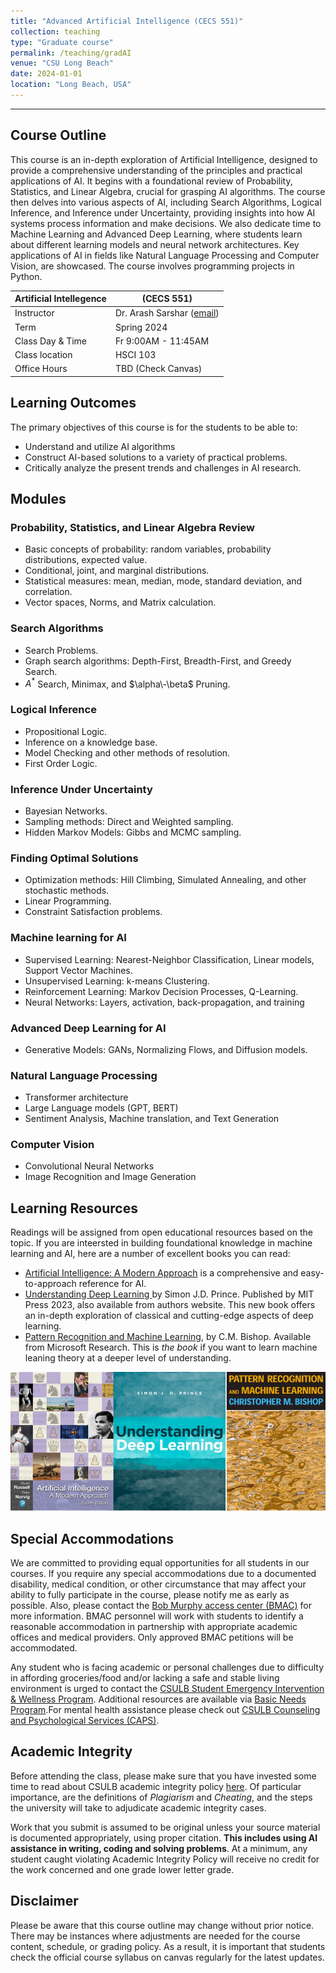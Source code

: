 ```yaml
---
title: "Advanced Artificial Intelligence (CECS 551)"
collection: teaching
type: "Graduate course"
permalink: /teaching/gradAI
venue: "CSU Long Beach"
date: 2024-01-01
location: "Long Beach, USA"
---
```


---

## Course Outline 

This course is an in-depth exploration of Artificial Intelligence, designed to provide a comprehensive understanding of the principles and practical applications of AI. It begins with a foundational review of Probability, Statistics, and Linear Algebra, crucial for grasping AI algorithms. The course then delves into various aspects of AI, including Search Algorithms, Logical Inference, and Inference under Uncertainty, providing insights into how AI systems process information and make decisions. We also dedicate time to Machine Learning and Advanced Deep Learning, where students learn about different learning models and neural network architectures. Key applications of AI in fields like Natural Language Processing and Computer Vision, are showcased. The course involves programming projects in Python. 


|   Artificial Intellegence   |    (CECS 551)  |
|---|---|
| Instructor | Dr. Arash Sarshar ([email](mailto:arash.sarshar@csulb.edu)) |
| Term  | Spring 2024 |
| Class Day & Time | Fr 9:00AM - 11:45AM|
| Class location   | 	HSCI 103|
| Office Hours | TBD (Check Canvas)

## Learning Outcomes
The primary objectives of this course is for the students to be able to:

- Understand and utilize AI algorithms 
- Construct AI-based solutions to a variety of practical problems.
- Critically analyze the present trends and challenges in AI research.

## Modules

### Probability, Statistics, and Linear Algebra Review 

- Basic concepts of probability: random variables, probability distributions, expected value.
- Conditional, joint, and marginal distributions.
- Statistical measures: mean, median, mode, standard deviation, and correlation.
- Vector spaces, Norms, and Matrix calculation.

### Search Algorithms

- Search Problems.
-  Graph search algorithms: Depth-First, Breadth-First, and Greedy  Search.
-   $A^*$ Search, Minimax, and $\alpha\-\beta$ Pruning.

### Logical Inference

- Propositional Logic.
- Inference on a knowledge base.
- Model Checking and other methods of resolution.
- First Order Logic.

### Inference Under Uncertainty

- Bayesian Networks. 
- Sampling methods: Direct and Weighted sampling.
- Hidden Markov Models:  Gibbs and MCMC sampling.

### Finding Optimal Solutions

- Optimization methods: Hill Climbing, Simulated Annealing, and other stochastic methods.
- Linear Programming.
- Constraint Satisfaction problems.

### Machine learning for AI  

-  Supervised Learning: Nearest-Neighbor Classification, Linear models, Support Vector Machines.
-  Unsupervised Learning: k-means Clustering.
-  Reinforcement Learning: Markov Decision Processes, Q-Learning.
-  Neural Networks: Layers, activation, back-propagation, and training 


### Advanced Deep Learning for AI

- Generative Models: GANs, Normalizing Flows, and Diffusion models.

### Natural Language Processing

- Transformer architecture
- Large Language models (GPT, BERT)
- Sentiment Analysis, Machine translation,  and Text Generation

### Computer Vision

- Convolutional Neural Networks
- Image Recognition and Image Generation



## Learning Resources
<!-- **Zero Cost Course Materials**: This course does not have a required textbook. However,-->
 Readings will be assigned from open educational resources based on the topic. If you are inteersted in building foundational knowledge in machine learning and AI, here are a number of excellent books you can read:  

- [Artificial Intelligence: A Modern Approach](https://aima.cs.berkeley.edu/) is a comprehensive and easy-to-approach reference for AI. 
-  [Understanding Deep Learning
](https://udlbook.github.io/udlbook/)by Simon J.D. Prince. Published by MIT Press 2023, also available from authors website. This new book offers an in-depth exploration of classical and cutting-edge aspects of deep learning.
- [Pattern Recognition and Machine Learning](https://www.microsoft.com/en-us/research/uploads/prod/2006/01/Bishop-Pattern-Recognition-and-Machine-Learning-2006.pdf), by C.M. Bishop. Available from Microsoft Research. This is _the book_ if you want to learn machine leaning theory at a deeper level of understanding. 


![](/images/aibooks.png)


<!--## Evaluation Components 

Every practical project in this course entails some form of coding in Python. The students will compile their findings into a brief report, which they will submit along with a link to their reproducible code on Github. The projects are not intended to be at the level of the industry, but rather to improve the students' skills in using ML for a particular application. Maintaining sound software engineering practices and technical documentation is crucial for a successful career and as such, it is part of the evaluation. 

| Evaluation Components | Percent |
|:---------------------:|:-------:|
| 8 mini-projects       | 8 ✕ 10%     |
| Code reproducibility  | 5%      |
|  Report Quality       | 5%      |
| Attendance            | 10%     |
| **Sum**               | **100%**|

Extra credit will be available throughout the semester to make up for an assignment that did not earn you high marks. These will typically involve solving problems in novel ways or researching an interesting topic and reporting back to the class on it.

## Grading Policy

| Letter Grade | Score |
|:---------------------:|:-------:|
| A                     | 90% or above |
| B                     | 80-89%     |
|  C                    | 70-79%      |
| D                     | 60-69%     |
| F                   | Below 60%   |
--> 
## Special Accommodations

We are committed to providing equal opportunities for all students in our courses. If you require any special accommodations due to a documented disability, medical condition, or other circumstance that may affect your ability to fully participate in the course, please notify me as early as possible. Also, please contact the [Bob Murphy access center (BMAC)](https://www.csulb.edu/student-affairs/bob-murphy-access-center) for more information. BMAC personnel will work with students to identify a reasonable accommodation in partnership with appropriate academic offices and medical providers. Only approved BMAC petitions will be accommodated.

Any student who is facing academic or personal challenges due to difficulty in affording groceries/food and/or lacking a safe and stable living environment is urged to contact the [CSULB Student Emergency Intervention & Wellness Program](http://web.csulb.edu/divisions/students/studentdean/emergency_grant/). Additional resources are available via [Basic Needs Program](http://web.csulb.edu/divisions/students/basic_needs_program/index.html).For mental health assistance please check out [CSULB Counseling and Psychological Services (CAPS)](http://web.csulb.edu/divisions/students/caps/).

## Academic Integrity

Before attending the class, please make sure that you have invested some time to read about CSULB academic integrity policy [here](https://www.csulb.edu/college-of-business/office-of-the-dean/academic-integrity). Of particular importance, are the definitions of *Plagiarism* and *Cheating*, and the steps the university will take to adjudicate academic integrity cases.

Work that you submit is assumed to be original unless your source material is documented appropriately, using proper citation. **This includes using AI assistance in writing, coding and solving problems**. At a minimum, any student caught violating Academic Integrity Policy will receive no credit for the work concerned and one grade lower letter grade.

## Disclaimer

Please be aware that this course outline may change without prior notice. There may be instances where adjustments are needed for the course content, schedule, or grading policy. As a result, it is important that students check the official course syllabus on canvas regularly for the latest updates.
